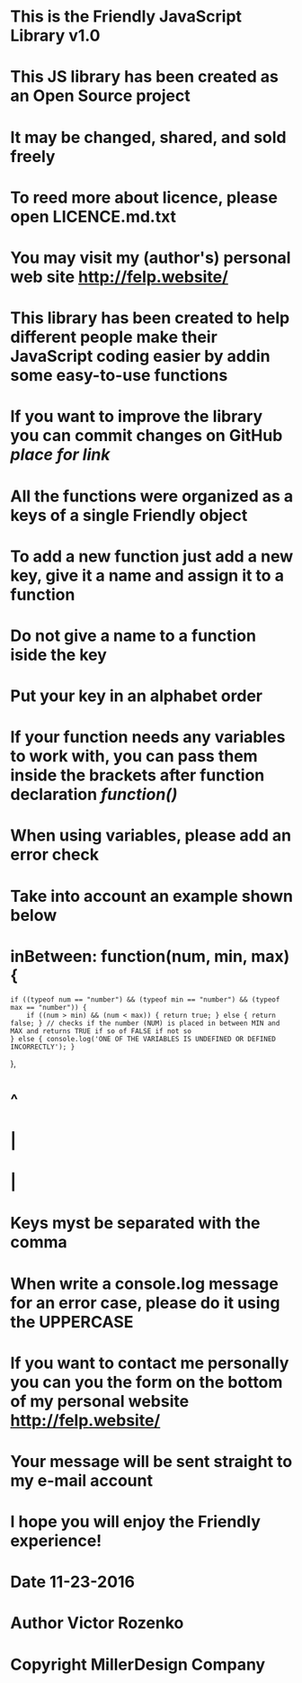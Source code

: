 # This is the Friendly JavaScript Library v1.0
# This JS library has been created as an Open Source project
# It may be changed, shared, and sold freely
# To reed more about licence, please open LICENCE.md.txt
#
# You may visit my (author's) personal web site http://felp.website/
#
# This library has been created to help different people make their JavaScript coding easier by addin some easy-to-use functions
# If you want to improve the library you can commit changes on GitHub *place for link*
# All the functions were organized as a keys of a single Friendly object
# To add a new function just add a new key, give it a name and assign it to a function
# Do not give a name to a function iside the key
# Put your key in an alphabet order 
# If your function needs any variables to work with, you can pass them inside the brackets after function declaration *function(<variables>)*
# When using variables, please add an error check
# Take into account an example shown below
#
# inBetween: function(num, min, max) {
    if ((typeof num == "number") && (typeof min == "number") && (typeof max == "number")) { 
        if ((num > min) && (num < max)) { return true; } else { return false; } // checks if the number (NUM) is placed in between MIN and MAX and returns TRUE if so of FALSE if not so
    } else { console.log('ONE OF THE VARIABLES IS UNDEFINED OR DEFINED INCORRECTLY'); }
  },
#  ^
#  |
#  |
# Keys myst be separated with the comma 
# When write a console.log message for an error case, please do it using the UPPERCASE 
#
# If you want to contact me personally you can you the form on the bottom of my personal website http://felp.website/
# Your message will be sent straight to my e-mail account
#
# I hope you will enjoy the Friendly experience! 
#
# Date 11-23-2016
#
# Author Victor Rozenko
# Copyright MillerDesign Company